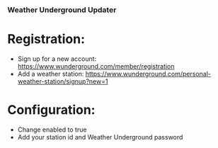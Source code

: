 ### Weather Underground Updater

# Registration:
* Sign up for a new account: https://www.wunderground.com/member/registration
* Add a weather station: https://www.wunderground.com/personal-weather-station/signup?new=1

# Configuration:
* Change enabled to true
* Add your station id and Weather Underground password
